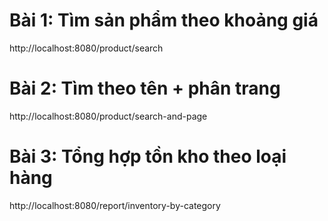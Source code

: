 # Bài 1: Tìm sản phẩm theo khoảng giá
http://localhost:8080/product/search

# Bài 2: Tìm theo tên + phân trang
http://localhost:8080/product/search-and-page

# Bài 3: Tổng hợp tồn kho theo loại hàng
http://localhost:8080/report/inventory-by-category
